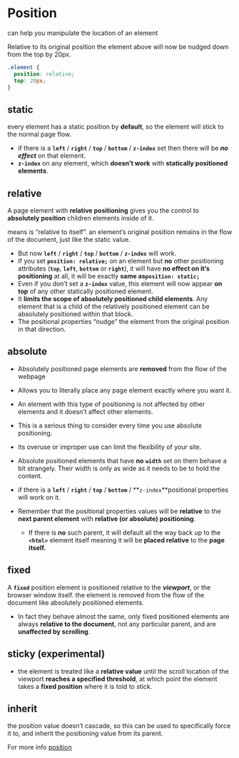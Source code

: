 # Position

can help you manipulate the location of an element

Relative to its original position the element above will now be nudged down from the top by 20px.

```css
.element {
  position: relative;
  top: 20px;
}
```

## static

 every element has a static position by **default**, so the element will stick to the normal page flow.

* if there is a **`left`** / **`right`** / **`top`** / **`bottom`** / **`z-index`** set then there will be _**no effect**_  on that element.
*  **`z-index`** on any element, which **doesn’t work** with **statically positioned elements**.

## **relative**

A page element with **relative positioning** gives you the control to **absolutely position** children elements inside of it.

means is “relative to itself”. an element’s original position remains in the flow of the document, just like the static value.

* But now **`left`** / **`right`** / **`top`** / **`bottom`** / **`z-index`** will work.
*  If you set **`position: relative;`** on an element but **no** other positioning attributes \(**`top`**, **`left`**, **`bottom`** or **`right`**\), it will have **no effect on it’s positioning** at all, it will be exactly **same as`position: static;`**
*  Even if you don’t set a **`z-index`** value, this element will now appear **on top** of any other statically positioned element.
* It **limits the scope of absolutely positioned child elements**. Any element that is a child of the relatively positioned element can be absolutely positioned within that block. 
* The positional properties “nudge” the element from the original position in that direction.

## **absolute**

*  Absolutely positioned page elements are **removed** from the flow of the webpage
* Allows you to literally place any page element exactly where you want it.
* An element with this type of positioning is not affected by other elements and it doesn’t affect other elements.
* This is a serious thing to consider every time you use absolute positioning. 
* Its overuse or improper use can limit the flexibility of your site.



* Absolute positioned elements that have **no** **`width`** set on them behave a bit strangely. Their width is only as wide as it needs to be to hold the content.
* if there is a **`left`** / **`right`** / **`top`** / **`bottom`** / **`z-index`**positional properties will work on it.
* Remember that the positional properties values will be **relative** to the **next parent element** with **relative \(or absolute\) positioning**.
  *  If there is **no** such parent, it will default all the way back up to the **`<html>`** element itself meaning it will be **placed relative** to the **page itself.**

## **fixed**

  A **`fixed`** position element is positioned relative to the _**viewport**_, or the browser window itself. the element is removed from the flow of the document like absolutely positioned elements.

* In fact they behave almost the same, only fixed positioned elements are always **relative to the document**, not any particular parent, and are **unaffected by scrolling**.

## **sticky** **\(experimental\)**

*  the element is treated like a **relative value** until the scroll location of the viewport **reaches a specified threshold**, at which point the element takes a **fixed position** where it is told to stick.

## **inherit** 

 the position value doesn’t cascade, so this can be used to specifically force it to, and inherit the positioning value from its parent.

For more info [position](https://css-tricks.com/almanac/properties/p/position/)

